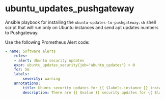 # ubuntu_updates_pushgateway
Ansible playbook for installing the `ubuntu-updates-to-pushgateway.sh` shell script that will run only on Ubuntu instances and send apt updates numbers to Pushgateway.

Use the following Prometheus Alert code:

```yaml
- name: Software alerts
	rules:
	- alert: Ubuntu security updates
	expr: ubuntu_updates_security{job="ubuntu_updates"} > 0
	for: 5m
	labels:
		severity: warning
	annotations:
		title: Ubuntu security updates for {{ $labels.instance }} instance
		description: There are {{ $value }} security updates for {{ $labels.instance }} instance
```
